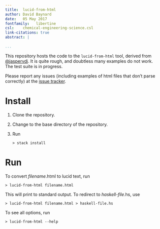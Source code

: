 ```yaml
---
title:  lucid-from-html  
author: David Baynard  
date:   05 May 2017  
fontfamily:   libertine
csl:    chemical-engineering-science.csl
link-citations: true
abstract: |  
    
...
```


This repository hosts the code to the `lucid-from-html` tool, derived from [@jaspervdj](https://github.com/jaspervdj).
It is quite rough, and doubtless many examples do not work.
The test suite is in progress.

Please report any issues (including examples of html files that don’t parse correctly) at the [issue tracker](https://github.com/dbaynard/lucid-from-html/issues).

# Install

1.  Clone the repository.

2.  Change to the base directory of the repository.

3.  Run

        > stack install

# Run

To convert *filename*.html to lucid text, run

    > lucid-from-html filename.html

This will print to standard output.
To redirect to *haskell-file*.hs, use

    > lucid-from-html filename.html > haskell-file.hs

To see all options, run

    > lucid-from-html --help
